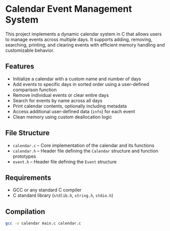 # Calendar Event Management System

This project implements a dynamic calendar system in C that allows users to manage events across multiple days. It supports adding, removing, searching, printing, and clearing events with efficient memory handling and customizable behavior.

## Features

- Initialize a calendar with a custom name and number of days
- Add events to specific days in sorted order using a user-defined comparison function
- Remove individual events or clear entire days
- Search for events by name across all days
- Print calendar contents, optionally including metadata
- Access additional user-defined data (`info`) for each event
- Clean memory using custom deallocation logic

## File Structure

- `calendar.c` – Core implementation of the calendar and its functions
- `calendar.h` – Header file defining the `Calendar` structure and function prototypes
- `event.h` – Header file defining the `Event` structure

## Requirements

- GCC or any standard C compiler
- C standard library (`stdlib.h`, `string.h`, `stdio.h`)

## Compilation

```bash
gcc -o calendar main.c calendar.c
